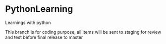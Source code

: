 # PythonLearning
Learnings with python

This branch is for coding purpose, all items will be sent to staging for review and test before final release to master
